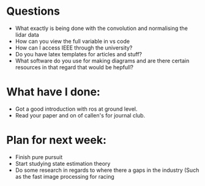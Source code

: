 # Questions
- What exactly is being done with the convolution and normalising the lidar data
- How can you view the full variable in vs code
- How can I access IEEE through the university?
- Do you have latex templates for articles and stuff?
- What software do you use for making diagrams and are there certain resources in that regard that would be hepfull?
# What have I done:
- Got a good introduction with ros at  ground level.
- Read your paper and on of callen's for journal club.
# Plan for next week:
 - Finish pure pursuit
 - Start studying state estimation theory
 - Do some research in regards to where there a gaps in the industry (Such as the fast image processing for racing
